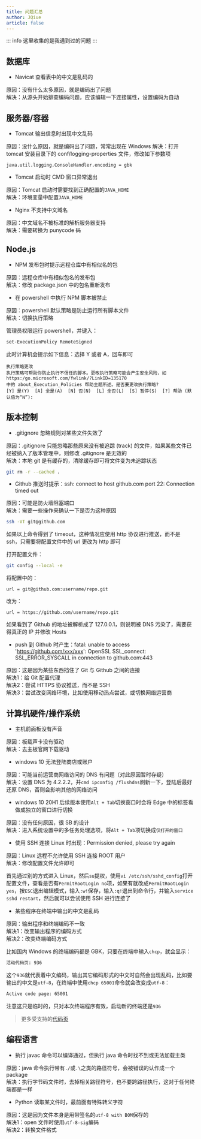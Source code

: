 ```yaml
---
title: 问题汇总
author: JQiue
article: false
---
```


::: info
这里收集的是我遇到过的问题
:::

## 数据库

+ Navicat 查看表中的中文是乱码的

原因：没有什么太多原因，就是编码出了问题  
解决：从源头开始排查编码问题，应该编辑一下连接属性，设置编码为自动

## 服务器/容器

+ Tomcat 输出信息时出现中文乱码

原因：没什么原因，就是编码出了问题，常常出现在 Windows
解决：打开 tomcat 安装目录下的 conf/logging-properties 文件，修改如下参数项

```
java.util.logging.ConsoleHandler.encoding = gbk
```

+ Tomcat 启动时 CMD 窗口异常退出

原因：Tomcat 启动时需要找到正确配置的`JAVA_HOME`  
解决：环境变量中配置`JAVA_HOME`

+ Nginx 不支持中文域名

原因：中文域名不被标准的解析服务器支持  
解决：需要转换为 punycode 码

## Node.js

+ NPM 发布包时提示远程仓库中有相似名的包

原因：远程仓库中有相似包名的发布包  
解决：修改 package.json 中的包名重新发布

+ 在 powershell 中执行 NPM 脚本被禁止

原因：powershell 默认策略是防止运行所有脚本文件  
解决：切换执行策略

管理员权限运行 powershell，并键入：

```sh
set-ExecutionPolicy RemoteSigned
```

此时计算机会提示如下信息：选择 Y 或者 A，回车即可

```
执行策略更改
执行策略可帮助你防止执行不信任的脚本。更改执行策略可能会产生安全风险，如 https:/go.microsoft.com/fwlink/?LinkID=135170
中的 about_Execution_Policies 帮助主题所述。是否要更改执行策略?
[Y] 是(Y)  [A] 全是(A)  [N] 否(N)  [L] 全否(L)  [S] 暂停(S)  [?] 帮助 (默认值为“N”):
```

## 版本控制

+ .gitignore 忽略规则对某些文件失效了

原因：.gitignore 只能忽略那些原来没有被追踪 (track) 的文件，如果某些文件已经被纳入了版本管理中，则修改 .gitignore 是无效的  
解决：本地 git 是有缓存的，清除缓存即可将文件变为未追踪状态

```sh
git rm -r --cached .
```

+ Github 推送时提示：ssh: connect to host github.com port 22: Connection timed out

原因：可能是防火墙阻塞端口  
解决：需要一些操作来确认一下是否为这种原因

```sh
ssh -VT git@github.com
```

如果以上命令得到了 timeout，这种情况应使用 http 协议进行推送，而不是 ssh，只需要将配置文件中的 url 更改为 http 即可

打开配置文件：

```sh
git config --local -e
```

将配置中的：

```
url = git@github.com:username/repo.git
```

改为：

```
url = https://github.com/username/repo.git
```

如果看到了 Github 的地址被解析成了 127.0.0.1，则说明被 DNS 污染了，需要获得真正的 IP 并修改 Hosts

+ push 到 Github 时产生：fatal: unable to access 'https://github.com/xxx/xxx': OpenSSL SSL_connect: SSL_ERROR_SYSCALL in connection to github.com:443

原因：这是因为某些东西挡住了 Git 与 Github 之间的连接  
解决1：给 Git 配置代理  
解决2：尝试 HTTPS 协议推送，而不是 SSH  
解决3：尝试改变网络环境，比如使用移动热点尝试，或切换网络运营商

## 计算机硬件/操作系统

+ 主机前面板没有声音

原因：板载声卡没有驱动  
解决：去主板官网下载驱动

+ windows 10 无法登陆商店或账户

原因：可能当前运营商网络访问的 DNS 有问题（对此原因暂时存疑）  
解决：设置 DNS 为 4.2.2.2，并`cmd ipconfig /flushdns`刷新一下，登陆后最好还原 DNS，否则会影响其他的网络访问

+ windows 10 20H1 后续版本使用`Alt + Tab`切换窗口时会将 Edge 中的标签看做成独立的窗口进行切换

原因：没有任何原因，很 SB 的设计  
解决：进入系统设置中的多任务处理选项，将`Alt + Tab`项切换成`仅打开的窗口`

+ 使用 SSH 连接 Linux 时出现：Permission denied, please try again

原因：Linux 远程不允许使用 SSH 连接 ROOT 用户  
解决：修改配置文件允许即可

首先通过别的方式进入 Linux，然后`su`提权，使用`vi /etc/ssh/sshd_config`打开配置文件，查看是否有`PermitRootLogin no`项，如果有就改成`PermitRootLogin yes`，按`ESC`退出编辑模式，输入`:w!`保存，输入`:q!`退出到命令行，并输入`service sshd restart`，然后就可以尝试使用 SSH 进行连接了

+ 某些程序在终端中输出的中文是乱码

原因：输出程序和终端编码不一致  
解决1：改变输出程序的编码方式  
解决2：改变终端编码方式

比如国内 Windows 的终端编码都是 GBK，只要在终端中输入`chcp`，就会显示：

```sh
活动代码页: 936
```

这个`936`就代表着中文编码，输出其它编码形式的中文时自然会出现乱码，比如要输出的中文是`utf-8`，在终端中使用`chcp 65001`命令就会改变成`utf-8`：

```sh
Active code page: 65001
```

注意这只是临时的，只对本次终端程序有效，启动新的终端还是`936`

> 更多受支持的[代码页](https://docs.microsoft.com/zh-cn/windows-server/administration/windows-commands/chcp)

## 编程语言

+ 执行 javac 命令可以编译通过，但执行 java 命令时找不到或无法加载主类

原因：java 命令执行带有`./`或`.\`之类的路径符号，会被错误的认作成一个 package  
解决：执行字节码文件时，去掉相关路径符号，也不要跨路径执行，这对于任何终端都是一样

+ Python 读取某文件时，最前面有特殊转义字符

原因：这是因为文件本身是用带签名的`utf-8 with BOM`保存的  
解决1：open 文件时使用`utf-8-sig`编码  
解决2：转换文件格式
